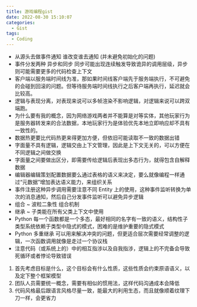 ```yaml
---
title: 游戏编程gist
date: 2022-08-30 15:10:07
categories:
  - Gist
tags:
  - Coding
---
```


- 从源头去做事件通知 谁改变谁去通知 (并未避免初始化的问题)
- 事件分发两种 异步和同步 同步可能出现连续触发导致诡异的调用层级，异步则可能需要更多的代码检查上下文
- 客户端以服务端时间线为准，那如果时间线客户端先于服务端执行，不可避免的会碰到回滚的问题。但等待服务端时间线执行之后客户端再执行，延迟就会比较高。
- 逻辑与表现分离，对表现来说可以多帧渲染不影响逻辑，对逻辑来说可以跨双端跑。
- 为什么要有我的概念，因为网络游戏两者并不能算是对等实体，其他玩家行为是服务器转发来的合法数据，本地玩家行为是体验优先本地立即响应却不具有一致性的。
- 数据热更要比代码热更来得更加方便，但依旧可能读取不一致的数据出错
- 字面量不具有逻辑，逻辑交由上下文管理，因此是上下文无关的，可以方便在不同逻辑之间做交换
- 字面量之间要做出区分，即需要传给逻辑后表现出多态行为，就得包含自解释数据
- 编辑器编辑策划配置数据要么通过表格的语义来决定，要么就像编程一样通过“元数据”增加表达语义能力，来组织关系
- 事件注册这种异步调用需要注意不同 Entity 上的使用，这种事件监听转换为单次的消息通知，然后自己分发事件监听可以避免异步逻辑
- 组合 ~ 波粒二象性 组合机制
- 继承 ~ 子类能在所有父类上下文中使用
- Python 每一个函数都是一个多态，最好相同的名字有一致的语义，结构性子类型系统依赖于类型中隐式的模式，困难的是维护重要的隐式模式
- Python 多重继承 可以用来解决冲突的问题，但更适合层次需要经常调整的逻辑，一次函数调用就像是走过一个协议栈
- 注意代码（或系统上的）中的相互指涉以及自我指涉，逻辑上的不完备会导致死循环或者悖论导致错误

1. 首先考虑目标是什么，这个目标会有什么性质，这些性质会约束原语语义，以及定下整个框架模型
2. 团队人员需要统一概念，需要有相似的惯用法，这样代码沟通成本会降低
3. 代码风格最后跟语言风格尽量一致，能最大的利用生态，而且就像顺着纹理下刀一样，会更省力
